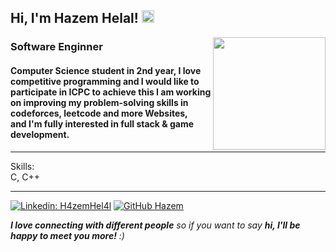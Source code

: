 <h2> Hi, I'm Hazem Helal! 
<img src="https://media0.giphy.com/media/LTGj1ANVfZwkESj0UN/200w.gif?cid=82a1493babfjoe3jghjl6yyzmiybskw7u1tpd68t53tjhpbe&rid=200w.gif&ct=g" width="20"></h2>
<img align='right' src="https://github.com/h4zemhel4l/H4zemHel4l/blob/main/image-asset.gif" width="180">
<h3> Software Enginner </h3>

<h4>Computer Science student in 2nd year, I love competitive programming and I would like to participate in ICPC to achieve this I am working on improving my problem-solving skills in codeforces, leetcode and more Websites,<br>and I'm fully interested in full stack & game development.</h4>

---
Skills:<br>
C, C++ 

---
[![Linkedin: H4zemHel4l](https://img.shields.io/badge/-H4zemHel4l-blue?style=flat-square&logo=Linkedin&logoColor=white&link=https://www.linkedin.com/in/H4zemHel4l)](https://www.linkedin.com/in/H4zemhel4l)
[![GitHub Hazem](https://img.shields.io/github/followers/H4zemHel4l?label=follow&style=social)](https://github.com/h4zemhel4l)


<em><b>I love connecting with different people</b> so if you want to say <b>hi, I'll be happy to meet you more!</b> :)</em>
